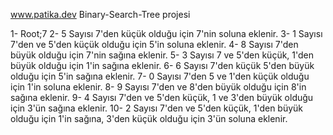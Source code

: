 www.patika.dev Binary-Search-Tree projesi

1- Root;7 
2- 5 Sayısı 7'den küçük olduğu için 7'nin soluna eklenir.
3- 1 Sayısı 7'den ve 5'den küçük olduğu için 5'in soluna eklenir.
4- 8 Sayısı 7'den büyük olduğu için 7'nin sağına eklenir.
5- 3 Sayısı 7 ve 5'den küçük, 1'den büyük olduğu için 1'in sağına eklenir.
6- 6 Sayısı 7'den küçük 5'den büyük olduğu için 5'in sağına eklenir.
7- 0 Sayısı 7'den 5 ve 1'den küçük olduğu için 1'in soluna eklenir.
8- 9 Sayısı 7'den ve 8'den büyük olduğu için 8'in sağına eklenir.
9- 4 Sayısı 7'den ve 5'den küçük, 1 ve 3'den büyük olduğu için 3'ün sağına eklenir.
10- 2 Sayısı 7'den ve 5'den küçük, 1'den büyük olduğu için 1'in sağına, 3'den küçük olduğu için 3'ün soluna eklenir.
